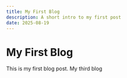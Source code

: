 ```yaml
---
title: My First Blog
description: A short intro to my first post
date: 2025-08-19
---
```


# My First Blog

This is my first blog post. My third blog
